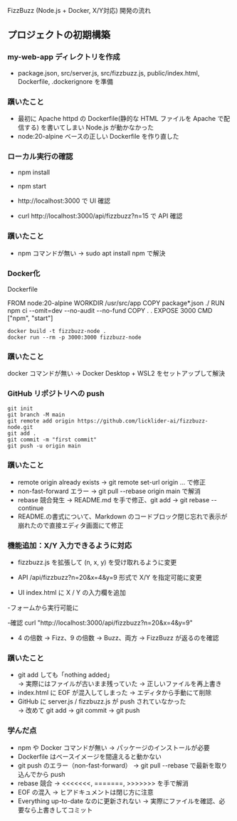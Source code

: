 FizzBuzz (Node.js + Docker, X/Y対応) 開発の流れ
## プロジェクトの初期構築
### my-web-app ディレクトリを作成
- package.json, src/server.js, src/fizzbuzz.js, public/index.html, Dockerfile, .dockerignore を準備

### 躓いたこと
- 最初に Apache httpd の Dockerfile(静的な HTML ファイルを Apache で配信する) を書いてしまい Node.js が動かなかった 
- node:20-alpine ベースの正しい Dockerfile を作り直した

### ローカル実行の確認
- npm install
- npm start

- http://localhost:3000 で UI 確認
- curl http://localhost:3000/api/fizzbuzz?n=15 で API 確認

### 躓いたこと
- npm コマンドが無い → sudo apt install npm で解決

### Docker化
Dockerfile

FROM node:20-alpine
WORKDIR /usr/src/app
COPY package*.json ./
RUN npm ci --omit=dev --no-audit --no-fund
COPY . .
EXPOSE 3000
CMD ["npm", "start"]

```
docker build -t fizzbuzz-node .
docker run --rm -p 3000:3000 fizzbuzz-node
```
### 躓いたこと
docker コマンドが無い → Docker Desktop + WSL2 をセットアップして解決

### GitHub リポジトリへの push
```
git init
git branch -M main
git remote add origin https://github.com/licklider-ai/fizzbuzz-node.git
git add .
git commit -m "first commit"
git push -u origin main
```

### 躓いたこと
- remote origin already exists → git remote set-url origin ... で修正
- non-fast-forward エラー → git pull --rebase origin main で解消
- rebase 競合発生 → README.md を手で修正、git add → git rebase --continue
- README.の書式について、Markdown のコードブロック閉じ忘れで表示が崩れたので直接エディタ画面にて修正

### 機能追加：X/Y 入力できるように対応

- fizzbuzz.js を拡張して (n, x, y) を受け取れるように変更

- API
/api/fizzbuzz?n=20&x=4&y=9 形式で X/Y を指定可能に変更

- UI
index.html に X / Y の入力欄を追加

-フォームから実行可能に

-確認
curl "http://localhost:3000/api/fizzbuzz?n=20&x=4&y=9"

- 4 の倍数 → Fizz、9 の倍数 → Buzz、両方 → FizzBuzz が返るのを確認

### 躓いたこと
- git add しても「nothing added」  
→ 実際にはファイルが古いまま残っていた → 正しいファイルを再上書き
- index.html に EOF が混入してしまった → エディタから手動にて削除
- GitHub に server.js / fizzbuzz.js が push されていなかった  
 → 改めて git add → git commit → git push

### 学んだ点
- npm や Docker コマンドが無い → パッケージのインストールが必要
- Dockerfile はベースイメージを間違えると動かない
- git push のエラー（non-fast-forward） → git pull --rebase で最新を取り込んでから push
- rebase 競合 → <<<<<<<, =======, >>>>>>> を手で解消
- EOF の混入 → ヒアドキュメントは閉じ方に注意
- Everything up-to-date なのに更新されない → 実際にファイルを確認、必 要なら上書きしてコミット

